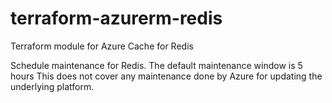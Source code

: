 # terraform-azurerm-redis
Terraform module for Azure Cache for Redis


Schedule maintenance for Redis. The default maintenance window is 5 hours
This does not cover any maintenance done by Azure for updating the underlying platform.
